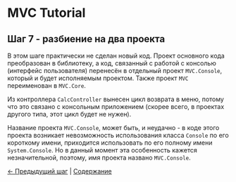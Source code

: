 MVC Tutorial
============

## Шаг 7 - разбиение на два проекта ##

В этом шаге практически не сделан новый код. Проект основного кода преобразован в библиотеку, а код, связанный с 
работой с консолью (интерфейс пользователя) перенесён в отдельный проект `MVC.Console`, который и будет исполняемым 
проектом. Также проект `MVC` переименован в `MVC.Core`.

Из контроллера `CalcController` вынесен цикл возврата в меню, потому что это связано с консольным приложением (скорее
всего, в проектах другого типа, этот цикл будет не нужен).

Название проекта `MVC.Console`, может быть, и неудачно - в коде этого проекта возникает невозможность использования 
класса `Console` по его короткому имени, приходится использовать по его полному имени `System.Console`. Но в данный 
момент эта особенность кажется незначительной, поэтому, имя проекта названо `MVC.Console`.

[← Предыдущий шаг](6-step.md) | [Содержание](index.md)
